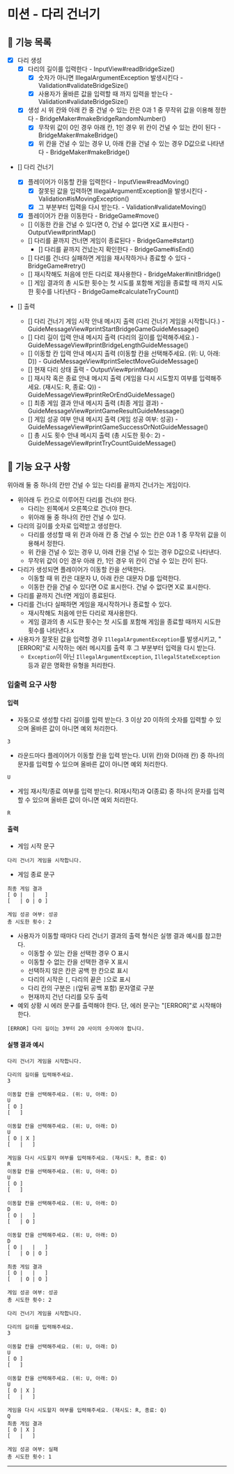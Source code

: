 # 미션 - 다리 건너기

## 🧸 기능 목록

- [x] 다리 생성
  - [x] 다리의 길이를 입력한다 - InputView#readBridgeSize()
    - [x] 숫자가 아니면 IllegalArgumentException 발생시킨다 - Validation#validateBridgeSize()
    - [x] 사용자가 올바른 값을 입력할 때 까지 입력을 받는다 - Validation#validateBridgeSize()
  - [x] 생성 시 위 칸와 아래 칸 중 건널 수 있는 칸은 0과 1 중 무작위 값을 이용해 정한다 - BridgeMaker#makeBridgeRandomNumber()
    - [x] 무작위 값이 0인 경우 아래 칸, 1인 경우 위 칸이 건널 수 있는 칸이 된다 - BridgeMaker#makeBridge()
    - [x] 위 칸을 건널 수 있는 경우 U, 아래 칸을 건널 수 있는 경우 D값으로 나타낸다 - BridgeMaker#makeBridge()

- [] 다리 건너기  
  - [x] 플레이어가 이동할 칸을 입력한다 - InputView#readMoving()
    - [x] 잘못된 값을 입력하면 IllegalArgumentException을 발생시킨다 - Validation#isMovingException()
    - [x] 그 부분부터 입력을 다시 받는다. - Validation#validateMoving()
  - [x] 플레이어가 칸을 이동한다 - BridgeGame#move()
  - [] 이동한 칸을 건널 수 있다면 0, 건널 수 없다면 X로 표시한다 - OutputView#printMap()
  - [] 다리를 끝까지 건너면 게임이 종료된다 - BridgeGame#start()
    - [] 다리를 끝까지 건넜는지 확인한다 - BridgeGame#isEnd()
  - [] 다리를 건너다 실패하면 게임을 재시작하거나 종료할 수 있다 - BridgeGame#retry()
   - [] 재시작해도 처음에 만든 다리로 재사용한다 - BridgeMaker#initBridge()
   - [] 게임 결과의 총 시도한 횟수는 첫 시도를 포함해 게임을 종료할 때 까지 시도한 횟수를 나타낸다 - BridgeGame#calculateTryCount()

- [] 출력
  - [] 다리 건너기 게임 시작 안내 메시지 출력 (다리 건너기 게임을 시작합니다.) - GuideMessageView#printStartBridgeGameGuideMessage()
  - [] 다리 길이 입력 안내 메시지 출력 (다리의 길이를 입력해주세요.) - GuideMessageView#printBridgeLengthGuideMessage()
  - [] 이동할 칸 입력 안내 메시지 출력 (이동할 칸을 선택해주세요. (위: U, 아래: D)) - GuideMessageView#printSelectMoveGuideMessage()
  - [] 현재 다리 상태 출력 - OutputView#printMap()
  - [] 재시작 혹은 종료 안내 메시지 출력 (게임을 다시 시도할지 여부를 입력해주세요. (재시도: R, 종료: Q)) - GuideMessageView#printReOrEndGuideMessage()
  - [] 최종 게임 결과 안내 메시지 출력 (최종 게임 결과) - GuideMessageView#printGameResultGuideMessage()
  - [] 게임 성공 여부 안내 메시지 출력 (게임 성공 여부: 성공) - GuideMessageView#printGameSuccessOrNotGuideMessage()
  - [] 총 시도 횟수 안내 메시지 출력 (총 시도한 횟수: 2) - GuideMessageView#printTryCountGuideMessage()



## 🚀 기능 요구 사항
위아래 둘 중 하나의 칸만 건널 수 있는 다리를 끝까지 건너가는 게임이다.
- 위아래 두 칸으로 이루어진 다리를 건너야 한다.
    - 다리는 왼쪽에서 오른쪽으로 건너야 한다.
    - 위아래 둘 중 하나의 칸만 건널 수 있다.
- 다리의 길이를 숫자로 입력받고 생성한다.
    - 다리를 생성할 때 위 칸과 아래 칸 중 건널 수 있는 칸은 0과 1 중 무작위 값을 이용해서 정한다.
    - 위 칸을 건널 수 있는 경우 U, 아래 칸을 건널 수 있는 경우 D값으로 나타낸다.
    - 무작위 값이 0인 경우 아래 칸, 1인 경우 위 칸이 건널 수 있는 칸이 된다.
- 다리가 생성되면 플레이어가 이동할 칸을 선택한다.
    - 이동할 때 위 칸은 대문자 U, 아래 칸은 대문자 D를 입력한다.
    - 이동한 칸을 건널 수 있다면 O로 표시한다. 건널 수 없다면 X로 표시한다.
- 다리를 끝까지 건너면 게임이 종료된다.
- 다리를 건너다 실패하면 게임을 재시작하거나 종료할 수 있다.
    - 재시작해도 처음에 만든 다리로 재사용한다.
    - 게임 결과의 총 시도한 횟수는 첫 시도를 포함해 게임을 종료할 때까지 시도한 횟수를 나타낸다.x
- 사용자가 잘못된 값을 입력할 경우 `IllegalArgumentException`를 발생시키고, "[ERROR]"로 시작하는 에러 메시지를 출력 후 그 부분부터 입력을 다시 받는다.
    - `Exception`이 아닌 `IllegalArgumentException`, `IllegalStateException` 등과 같은 명확한 유형을 처리한다.


### 입출력 요구 사항

#### 입력
- 자동으로 생성할 다리 길이를 입력 받는다. 3 이상 20 이하의 숫자를 입력할 수 있으며 올바른 값이 아니면 예외 처리한다.
```
3
```
- 라운드마다 플레이어가 이동할 칸을 입력 받는다. U(위 칸)와 D(아래 칸) 중 하나의 문자를 입력할 수 있으며 올바른 값이 아니면 예외 처리한다.
```
U
```
- 게임 재시작/종료 여부를 입력 받는다. R(재시작)과 Q(종료) 중 하나의 문자를 입력할 수 있으며 올바른 값이 아니면 예외 처리한다.
```
R
```

#### 출력
- 게임 시작 문구
```
다리 건너기 게임을 시작합니다.
```
- 게임 종료 문구
```
최종 게임 결과
[ O |   |   ]
[   | O | O ]

게임 성공 여부: 성공
총 시도한 횟수: 2
```
- 사용자가 이동할 때마다 다리 건너기 결과의 출력 형식은 실행 결과 예시를 참고한다.
    - 이동할 수 있는 칸을 선택한 경우 O 표시
    - 이동할 수 없는 칸을 선택한 경우 X 표시
    - 선택하지 않은 칸은 공백 한 칸으로 표시
    - 다리의 시작은 `[`, 다리의 끝은 `]`으로 표시
    - 다리 칸의 구분은 ` | `(앞뒤 공백 포함) 문자열로 구분
    - 현재까지 건넌 다리를 모두 출력
- 예외 상황 시 에러 문구를 출력해야 한다. 단, 에러 문구는 "[ERROR]"로 시작해야 한다.
```
[ERROR] 다리 길이는 3부터 20 사이의 숫자여야 합니다.
```

#### 실행 결과 예시
```
다리 건너기 게임을 시작합니다.

다리의 길이를 입력해주세요.
3

이동할 칸을 선택해주세요. (위: U, 아래: D)
U
[ O ]
[   ]

이동할 칸을 선택해주세요. (위: U, 아래: D)
U
[ O | X ]
[   |   ]

게임을 다시 시도할지 여부를 입력해주세요. (재시도: R, 종료: Q)
R
이동할 칸을 선택해주세요. (위: U, 아래: D)
U
[ O ]
[   ]

이동할 칸을 선택해주세요. (위: U, 아래: D)
D
[ O |   ]
[   | O ]

이동할 칸을 선택해주세요. (위: U, 아래: D)
D
[ O |   |   ]
[   | O | O ]

최종 게임 결과
[ O |   |   ]
[   | O | O ]

게임 성공 여부: 성공
총 시도한 횟수: 2
```

```
다리 건너기 게임을 시작합니다.

다리의 길이를 입력해주세요.
3

이동할 칸을 선택해주세요. (위: U, 아래: D)
U
[ O ]
[   ]

이동할 칸을 선택해주세요. (위: U, 아래: D)
U
[ O | X ]
[   |   ]

게임을 다시 시도할지 여부를 입력해주세요. (재시도: R, 종료: Q)
Q
최종 게임 결과
[ O | X ]
[   |   ]

게임 성공 여부: 실패
총 시도한 횟수: 1
```

---